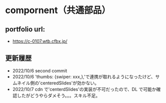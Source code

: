 # compornent（共通部品）

## portfolio url:

- https://c-0107.wtb.cfbx.jp/

## 更新履歴

- 2022/10/6 second commit
- 2022/10/6 'thumbs: {swiper: xxx,},'で連携が取れるようになったけど、サムネイル側の'centeredSlides'が効かない。
- 2022/10/7 cdn で'centerdSlides'の実装が不可だったので、DL で可能か確認したがどうやらダメそう。。。スキル不足。
